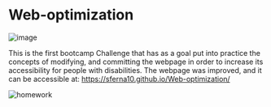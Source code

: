 # Web-optimization

![image](https://github.com/sferna10/Web-optimization/assets/139423719/b2f17efe-b5cb-48e4-b964-ae9c00ff97c3)


This is the first bootcamp Challenge that has as a goal put into practice the concepts of modifying, and committing the webpage in order to increase its accessibility for people with disabilities.
The webpage was improved, and it can be accessible at: https://sferna10.github.io/Web-optimization/

![homework](https://github.com/sferna10/Project-challenge/assets/139423719/e14c359b-8d9d-4a61-980a-7c19f6ad9d52)



